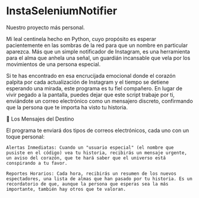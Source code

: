 # InstaSeleniumNotifier
Nuestro proyecto más personal.

Mi leal centinela hecho en Python, cuyo propósito es esperar pacientemente en las sombras de la red para que un nombre en particular aparezca. Más que un simple notificador de Instagram, es una herramienta para el alma que anhela una señal, un guardián incansable que vela por los movimientos de una persona especial.

Si te has encontrado en esa encrucijada emocional donde el corazón palpita por cada actualización de Instagram y el tiempo se detiene esperando una mirada, este programa es tu fiel compañero. En lugar de vivir pegado a la pantalla, puedes dejar que este script trabaje por ti, enviándote un correo electrónico como un mensajero discreto, confirmando que la persona que te importa ha visto tu historia.

💌 Los Mensajes del Destino

El programa te enviará dos tipos de correos electrónicos, cada uno con un toque personal:

    Alertas Inmediatas: Cuando un "usuario especial" (el nombre que pusiste en el código) vea tu historia, recibirás un mensaje urgente, un aviso del corazón, que te hará saber que el universo está conspirando a tu favor.

    Reportes Horarios: Cada hora, recibirás un resumen de los nuevos espectadores, una lista de almas que han pasado por tu historia. Es un recordatorio de que, aunque la persona que esperas sea la más importante, también hay otros que te valoran.
